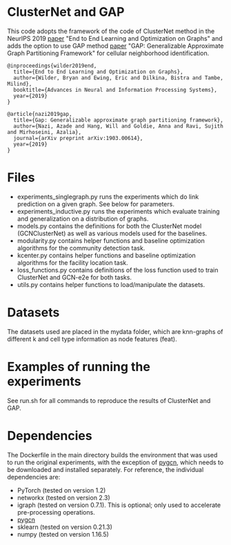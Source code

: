 # ClusterNet and GAP

This code adopts the framework of the code of ClusterNet method in the NeurIPS 2019 [paper](https://arxiv.org/abs/1905.13732) "End to End Learning and Optimization on Graphs" and adds the option to use GAP method [paper](https://arxiv.org/abs/1903.00614) "GAP: Generalizable Approximate Graph Partitioning Framework" for cellular neighborhood identification.

```
@inproceedings{wilder2019end,
  title={End to End Learning and Optimization on Graphs},
  author={Wilder, Bryan and Ewing, Eric and Dilkina, Bistra and Tambe, Milind},
  booktitle={Advances in Neural and Information Processing Systems},
  year={2019}
}

@article{nazi2019gap,
  title={Gap: Generalizable approximate graph partitioning framework},
  author={Nazi, Azade and Hang, Will and Goldie, Anna and Ravi, Sujith and Mirhoseini, Azalia},
  journal={arXiv preprint arXiv:1903.00614},
  year={2019}
}
```

# Files

* experiments_singlegraph.py runs the experiments which do link prediction on a given graph. See below for parameters.
* experiments_inductive.py runs the experiments which evaluate training and generalization on a distribution of graphs.
* models.py contains the definitions for both the ClusterNet model (GCNClusterNet) as well as various models used for the baselines.
* modularity.py contains helper functions and baseline optimization algorithms for the community detection task.
* kcenter.py contains helper functions and baseline optimization algorithms for the facility location task.
* loss_functions.py contains definitions of the loss function used to train ClusterNet and GCN-e2e for both tasks.
* utils.py contains helper functions to load/manipulate the datasets.

# Datasets

The datasets used are placed in the mydata folder, which are knn-graphs of different k and cell type information as node features (feat).

# Examples of running the experiments

See run.sh for all commands to reproduce the results of ClusterNet and GAP.

# Dependencies

The Dockerfile in the main directory builds the environment that was used to run the original experiments, with the exception of [pygcn](https://github.com/tkipf/pygcn/tree/master/pygcn), which needs to be downloaded and installed separately. For reference, the individual dependencies are:

* PyTorch (tested on version 1.2)
* networkx (tested on version 2.3)
* igraph (tested on version 0.7.1). This is optional; only used to accelerate pre-processing operations.
* [pygcn](https://github.com/tkipf/pygcn/tree/master/pygcn)
* sklearn (tested on version 0.21.3)
* numpy (tested on version 1.16.5)
